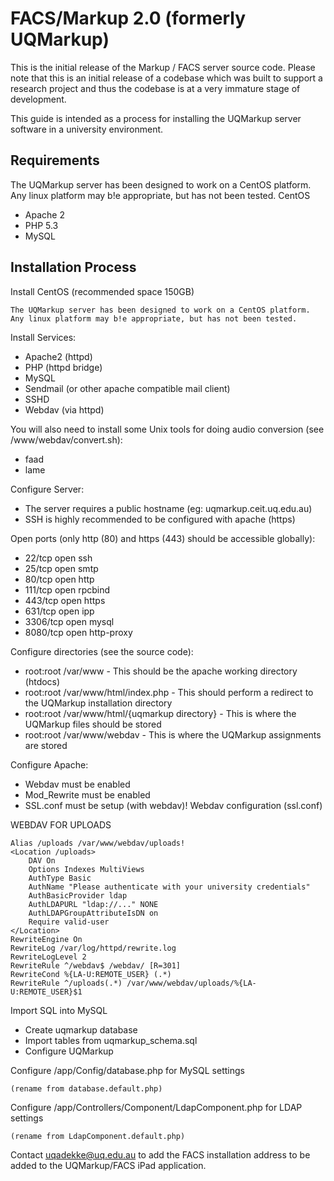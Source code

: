 # FACS/Markup 2.0 (formerly UQMarkup)

This is the initial release of the Markup / FACS server source code.  Please note that this is an initial release of a codebase which was built to support a research project and thus the codebase is at a very immature stage of development.  

This guide is intended as a process for installing the UQMarkup server software in a university
environment.

## Requirements

The UQMarkup server has been designed to work on a CentOS platform. Any linux platform may b!e appropriate, but has not been tested.
CentOS

*	Apache 2
*	PHP 5.3
*	MySQL

## Installation Process

Install CentOS (recommended space 150GB)

	The UQMarkup server has been designed to work on a CentOS platform. Any linux platform may b!e appropriate, but has not been tested.

Install Services:

*	Apache2 (httpd)
*	PHP (httpd bridge)
*	MySQL
*	Sendmail (or other apache compatible mail client)
*	SSHD
*	Webdav (via httpd)

You will also need to install some Unix tools for doing audio conversion (see /www/webdav/convert.sh):

*	faad
*	lame

Configure Server:

*	The server requires a public hostname (eg: uqmarkup.ceit.uq.edu.au)
*	SSH is highly recommended to be configured with apache (https)

Open ports (only http (80) and https (443) should be accessible globally):
*	22/tcp open ssh
*	25/tcp open smtp
*	80/tcp open http
*	111/tcp open rpcbind
*	443/tcp open https
*	631/tcp open ipp
*	3306/tcp open mysql
*	8080/tcp open http-proxy

Configure directories (see the source code):

*	root:root /var/www - This should be the apache working directory (htdocs)
*	root:root /var/www/html/index.php - This should perform a redirect to the UQMarkup installation directory
*	root:root /var/www/html/{uqmarkup directory} - This is where the UQMarkup files should be stored
*	root:root /var/www/webdav - This is where the UQMarkup assignments are stored

Configure Apache:

*	Webdav must be enabled
*	Mod_Rewrite must be enabled
*	SSL.conf must be setup (with webdav)! Webdav configuration (ssl.conf)

WEBDAV FOR UPLOADS

	Alias /uploads /var/www/webdav/uploads!
	<Location /uploads>
		DAV On
		Options Indexes MultiViews
		AuthType Basic
		AuthName "Please authenticate with your university credentials"
		AuthBasicProvider ldap
		AuthLDAPURL "ldap://..." NONE
		AuthLDAPGroupAttributeIsDN on
		Require valid-user
	</Location>
	RewriteEngine On
	RewriteLog /var/log/httpd/rewrite.log
	RewriteLogLevel 2
	RewriteRule ^/webdav$ /webdav/ [R=301]
	RewriteCond %{LA-U:REMOTE_USER} (.*)
	RewriteRule ^/uploads(.*) /var/www/webdav/uploads/%{LA-U:REMOTE_USER}$1
	
Import SQL into MySQL

*	Create uqmarkup database
*	Import tables from uqmarkup_schema.sql
*	Configure UQMarkup

Configure /app/Config/database.php for MySQL settings 

	(rename from database.default.php)

Configure /app/Controllers/Component/LdapComponent.php for LDAP settings 
	
	(rename from LdapComponent.default.php)
	
Contact uqadekke@uq.edu.au to add the FACS installation address to be added to the UQMarkup/FACS iPad application.